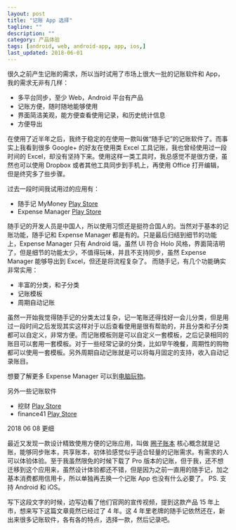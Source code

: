 ```yaml
---
layout: post
title: "记账 App 选择"
tagline: ""
description: ""
category: 产品体验
tags: [android, web, android-app, app, ios,]
last_updated: 2018-06-01
---
```


很久之前产生记账的需求，所以当时试用了市场上很大一批的记账软件和 App，我的需求无非有几样：

- 多平台同步，至少 Web，Android 平台有产品
- 记账方便，随时随地能够使用
- 界面简洁美观，能方便查看使用记录，和历史统计信息
- 方便导出

在使用了近半年之后，我终于稳定的在使用一款叫做“随手记”的记账软件了。而事实上我看到很多 Google+ 的好友在使用类 Excel 工具记账，我也曾经使用过一段时间的 Excel，却没有坚持下来。使用这样一类工具时，我总感觉不是很方便，虽然也可以使用 Dropbox 或者其他工具同步到手机上，再使用 Office 打开编辑，但是终究多了些步骤。

过去一段时间我试用过的应用有：
- 随手记 MyMoney [Play Store](https://play.google.com/store/apps/details?id=com.mymoney)
- Expense Manager [Play Store](https://play.google.com/store/apps/details?id=at.markushi.expensemanager)

随手记的开发人员是中国人，所以使用习惯还是挺符合国人的。当然对于基本的记账功能，随手记和 Expense Manager 都是有的。只是最后归结到细节的功能上，Expense Manager 只有 Android 端，虽然 UI 符合 Holo 风格，界面简洁明了，但是细节的功能太少，不值得玩味，并且不支持同步，虽然 Expense Manager 能够导出到 Excel，但还是将流程复杂了。
而随手记，有几个功能确实非常实用：

- 丰富的分类，和子分类
- 记账模板
- 周期自动记账

虽然一开始我觉得随手记的分类太过复杂，记一笔账还得找好一会儿分类，但是用过一段时间之后发现其实这样对于以后查看使用是很有帮助的，并且分类和子分类都可以自定义，非常方便。而记账模板则是可以自定义一套模板，之后记录相同的账目可以套用一套模板。对于一些经常记录的分类，比如早午晚餐，周期性的购物都可以使用一套模板。另外周期自动记账就是可以将每月固定的支持，收入自动记录账目。

想要了解更多 Expense Manager 可以到[电脑玩物](http://www.playpcesor.com/2013/03/expense-manager-app.html)。

另外一些记账软件
- 挖财 [Play Store](https://play.google.com/store/apps/details?id=com.wacai365)
- finance41 [Play Store](https://play.google.com/store/apps/details?id=com.finance41.android)


2018 06 08 更细

最近又发现一款设计精致使用方便的记账应用，叫做 [圈子账本](https://www.qufaya.com/) 核心概念就是记账，能够同步账本，共享账本，初体验感觉似乎适合轻量的记账需求。有需求的人可以体验体验。至于我虽然限免的时候下载了 Pro 版本的记账，但于我，还不想迁移到这个应用来，虽然设计体验都还不错，但是因为之前一直用的随手记，加之基本消费都用信用卡，所以单独再去换一个记账 App 也没有什么必要了。 PS. 支持 Android 和 iOS。

写下这段文字的时候，边写边看了他们官网的宣传视频，提到这款产品 15 年上市，想来写下这篇文章竟然已经过了 4 年。这 4 年里老牌的随手记依然还在，新出来很多记账软件，各有各的特点，选择一款，然后记录吧。
